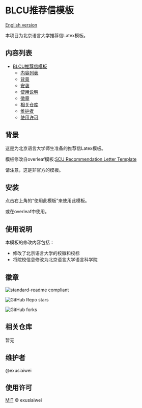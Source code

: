 # BLCU推荐信模板

[English version](https://github.com/exusiaiwei/BLCU-Recommendation-Letter-Template/blob/main/readme.md)

本项目为北京语言大学推荐信Latex模板。

## 内容列表

- [BLCU推荐信模板](#blcu推荐信模板)
  - [内容列表](#内容列表)
  - [背景](#背景)
  - [安装](#安装)
  - [使用说明](#使用说明)
  - [徽章](#徽章)
  - [相关仓库](#相关仓库)
  - [维护者](#维护者)
  - [使用许可](#使用许可)

## 背景

这是为北京语言大学师生准备的推荐信Latex模板。

模板修改自overleaf模板:[SCU Recommendation Letter Template](https://www.overleaf.com/latex/templates/scu-recommendation-letter-template/pbjjvmbdvrvj)

请注意，这是非官方的模板。

## 安装

点击右上角的“使用此模板”来使用此模板。

或在overleaf中使用。

## 使用说明

本模板的修改内容包括：

- 修改了北京语言大学的校徽和校标
- 将院校信息修改为北京语言大学语言科学院


## 徽章

![standard-readme compliant](https://img.shields.io/badge/readme%20style-standard-brightgreen.svg?style=flat-square)

![GitHub Repo stars](https://img.shields.io/github/stars/exusiaiwei/BLCU-Recommendation-Letter-Template)

![GitHub forks](https://img.shields.io/github/forks/exusiaiwei/BLCU-Recommendation-Letter-Template)
## 相关仓库

暂无

## 维护者

@exusiaiwei

## 使用许可

[MIT](LICENSE) © exusiaiwei
